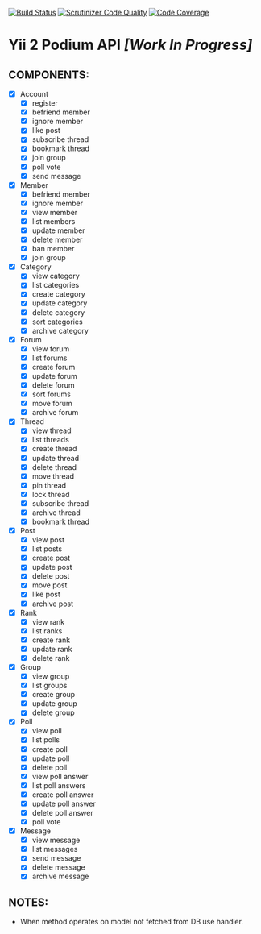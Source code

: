 [![Build Status](https://img.shields.io/travis/bizley/yii2-podium-api.svg)](https://travis-ci.org/bizley/yii2-podium-api)
[![Scrutinizer Code Quality](https://scrutinizer-ci.com/g/bizley/yii2-podium-api/badges/quality-score.png?b=master)](https://scrutinizer-ci.com/g/bizley/yii2-podium-api/?branch=master)
[![Code Coverage](https://scrutinizer-ci.com/g/bizley/yii2-podium-api/badges/coverage.png?b=master)](https://scrutinizer-ci.com/g/bizley/yii2-podium-api/?branch=master)

# Yii 2 Podium API _[Work In Progress]_

## COMPONENTS:

- [x] Account
  - [x] register
  - [x] befriend member
  - [x] ignore member
  - [x] like post
  - [x] subscribe thread
  - [x] bookmark thread
  - [x] join group
  - [x] poll vote
  - [x] send message
- [x] Member
  - [x] befriend member
  - [x] ignore member
  - [x] view member
  - [x] list members
  - [x] update member
  - [x] delete member
  - [x] ban member
  - [x] join group
- [x] Category
  - [x] view category
  - [x] list categories
  - [x] create category
  - [x] update category
  - [x] delete category
  - [x] sort categories
  - [x] archive category
- [x] Forum
  - [x] view forum
  - [x] list forums
  - [x] create forum
  - [x] update forum
  - [x] delete forum
  - [x] sort forums
  - [x] move forum
  - [x] archive forum
- [x] Thread
  - [x] view thread
  - [x] list threads
  - [x] create thread
  - [x] update thread
  - [x] delete thread
  - [x] move thread
  - [x] pin thread
  - [x] lock thread
  - [x] subscribe thread
  - [x] archive thread
  - [x] bookmark thread
- [x] Post
  - [x] view post
  - [x] list posts
  - [x] create post
  - [x] update post
  - [x] delete post
  - [x] move post
  - [x] like post
  - [x] archive post
- [x] Rank
  - [x] view rank
  - [x] list ranks
  - [x] create rank
  - [x] update rank
  - [x] delete rank
- [x] Group
  - [x] view group
  - [x] list groups
  - [x] create group
  - [x] update group
  - [x] delete group
- [x] Poll
  - [x] view poll
  - [x] list polls
  - [x] create poll
  - [x] update poll
  - [x] delete poll
  - [x] view poll answer
  - [x] list poll answers
  - [x] create poll answer
  - [x] update poll answer
  - [x] delete poll answer
  - [x] poll vote
- [x] Message
  - [x] view message
  - [x] list messages
  - [x] send message
  - [x] delete message
  - [x] archive message

## NOTES:

- When method operates on model not fetched from DB use handler.
